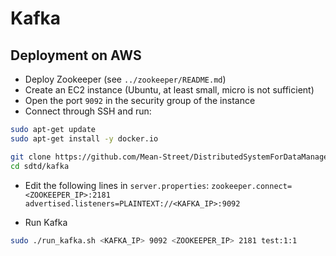 # Kafka

## Deployment on AWS

* Deploy Zookeeper (see `../zookeeper/README.md`)
* Create an EC2 instance (Ubuntu, at least small, micro is not sufficient)
* Open the port `9092` in the security group of the instance
* Connect through SSH and run:

```bash
sudo apt-get update
sudo apt-get install -y docker.io

git clone https://github.com/Mean-Street/DistributedSystemForDataManagement sdtd
cd sdtd/kafka
```

* Edit the following lines in `server.properties`: 
`zookeeper.connect=<ZOOKEEPER_IP>:2181`
`advertised.listeners=PLAINTEXT://<KAFKA_IP>:9092`

* Run Kafka

```bash
sudo ./run_kafka.sh <KAFKA_IP> 9092 <ZOOKEEPER_IP> 2181 test:1:1
```
